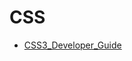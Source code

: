 CSS
======


- [CSS3_Developer_Guide](https://github.com/eiurur/Bible/tree/master/CSS/CSS3_Developer_Guide/README.md)